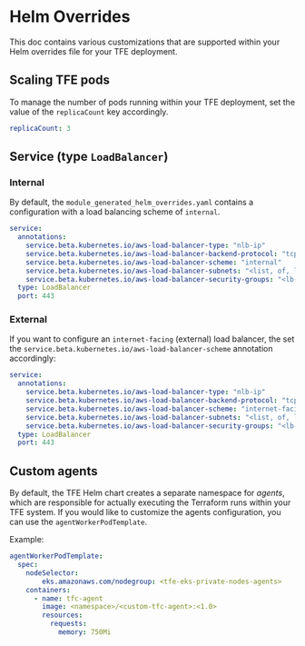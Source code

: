 # Helm Overrides

This doc contains various customizations that are supported within your Helm overrides file for your TFE deployment.

## Scaling TFE pods

To manage the number of pods running within your TFE deployment, set the value of the `replicaCount` key accordingly.

```yaml
replicaCount: 3
```

## Service (type `LoadBalancer`)

### Internal

By default, the `module_generated_helm_overrides.yaml` contains a configuration with a load balancing scheme of `internal`.

```yaml
service:
  annotations:
    service.beta.kubernetes.io/aws-load-balancer-type: "nlb-ip"
    service.beta.kubernetes.io/aws-load-balancer-backend-protocol: "tcp"
    service.beta.kubernetes.io/aws-load-balancer-scheme: "internal" 
    service.beta.kubernetes.io/aws-load-balancer-subnets: "<list, of, lb_subnet_ids>"
    service.beta.kubernetes.io/aws-load-balancer-security-groups: "<lb-security-group-id>"
  type: LoadBalancer
  port: 443
```

### External

If you want to configure an `internet-facing` (external) load balancer, the set the `service.beta.kubernetes.io/aws-load-balancer-scheme` annotation accordingly:

```yaml
service:
  annotations:
    service.beta.kubernetes.io/aws-load-balancer-type: "nlb-ip"
    service.beta.kubernetes.io/aws-load-balancer-backend-protocol: "tcp"
    service.beta.kubernetes.io/aws-load-balancer-scheme: "internet-facing"
    service.beta.kubernetes.io/aws-load-balancer-subnets: "<list, of, lb_subnet_ids>"
    service.beta.kubernetes.io/aws-load-balancer-security-groups: "<lb-security-group-id>"
  type: LoadBalancer
  port: 443
```

## Custom agents

By default, the TFE Helm chart creates a separate namespace for _agents_, which are responsible for actually executing the Terraform runs within your TFE system. If you would like to customize the agents configuration, you can use the `agentWorkerPodTemplate`.

Example:

```yaml
agentWorkerPodTemplate:
  spec:
    nodeSelector:
        eks.amazonaws.com/nodegroup: <tfe-eks-private-nodes-agents>
    containers:
      - name: tfc-agent
        image: <namespace>/<custom-tfc-agent>:<1.0>
        resources:
          requests:
            memory: 750Mi
```

